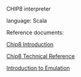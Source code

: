 CHIP8 interpreter

language: Scala


Reference documents:

[Chip8 Introduction](http://www.multigesture.net/articles/how-to-write-an-emulator-chip-8-interpreter/)

[Chip8 Technical Reference](http://devernay.free.fr/hacks/chip8/C8TECH10.HTM)

[Introduction to Emulation](http://www.multigesture.net/wp-content/uploads/mirror/zenogais/EmuDoc1.htm)
